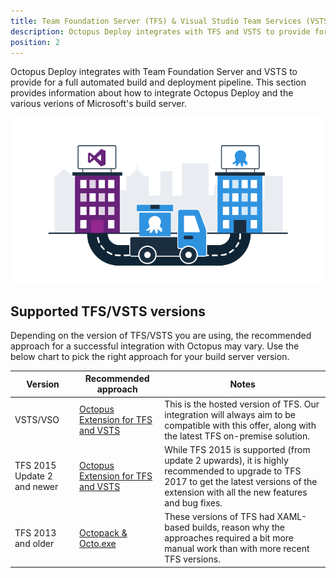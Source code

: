 ```yaml
---
title: Team Foundation Server (TFS) & Visual Studio Team Services (VSTS)
description: Octopus Deploy integrates with TFS and VSTS to provide for a full automated build and deployment pipeline.
position: 2
---
```


Octopus Deploy integrates with Team Foundation Server and VSTS to provide for a full automated build and deployment pipeline. This section provides information about how to  integrate Octopus Deploy and the various verions of Microsoft's build server.

![](\docs\images\5672460\5672461.png)

## Supported TFS/VSTS versions

Depending on the version of TFS/VSTS you are using, the recommended approach for a successful integration with Octopus may vary. Use the below chart to pick the right approach for your build server version.

| Version                     | Recommended approach                     | Notes                                    |
| --------------------------- | ---------------------------------------- | ---------------------------------------- |
| VSTS/VSO                    | [Octopus Extension for TFS and VSTS](/docs/api-and-integration/tfs-vsts/using-octopus-extension/index.md)       | This is the hosted version of TFS. Our integration will always aim to be compatible with this offer, along with the latest TFS on-premise solution. |
| TFS 2015 Update 2 and newer | [Octopus Extension for TFS and VSTS](/docs/api-and-integration/tfs-vsts/using-octopus-extension/index.md)       | While TFS 2015 is supported (from update 2 upwards), it is highly recommended to upgrade to TFS 2017 to get the latest versions of the extension with all the new features and bug fixes. |
| TFS 2013 and older          | [Octopack & Octo.exe](/docs/api-and-integration/tfs-vsts/using-octopack.md) | These versions of TFS had XAML-based builds, reason why the approaches required a bit more manual work than with more recent TFS versions. |